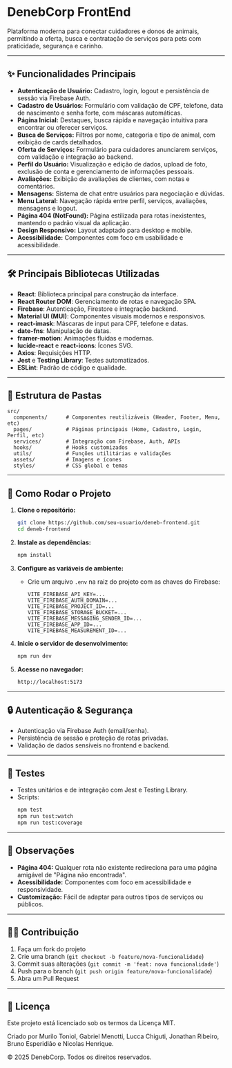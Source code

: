 # DenebCorp FrontEnd

Plataforma moderna para conectar cuidadores e donos de animais, permitindo a oferta, busca e contratação de serviços para pets com praticidade, segurança e carinho.

---

## ✨ Funcionalidades Principais

- **Autenticação de Usuário:** Cadastro, login, logout e persistência de sessão via Firebase Auth.
- **Cadastro de Usuários:** Formulário com validação de CPF, telefone, data de nascimento e senha forte, com máscaras automáticas.
- **Página Inicial:** Destaques, busca rápida e navegação intuitiva para encontrar ou oferecer serviços.
- **Busca de Serviços:** Filtros por nome, categoria e tipo de animal, com exibição de cards detalhados.
- **Oferta de Serviços:** Formulário para cuidadores anunciarem serviços, com validação e integração ao backend.
- **Perfil do Usuário:** Visualização e edição de dados, upload de foto, exclusão de conta e gerenciamento de informações pessoais.
- **Avaliações:** Exibição de avaliações de clientes, com notas e comentários.
- **Mensagens:** Sistema de chat entre usuários para negociação e dúvidas.
- **Menu Lateral:** Navegação rápida entre perfil, serviços, avaliações, mensagens e logout.
- **Página 404 (NotFound):** Página estilizada para rotas inexistentes, mantendo o padrão visual da aplicação.
- **Design Responsivo:** Layout adaptado para desktop e mobile.
- **Acessibilidade:** Componentes com foco em usabilidade e acessibilidade.

---

## 🛠️ Principais Bibliotecas Utilizadas

- **React**: Biblioteca principal para construção da interface.
- **React Router DOM**: Gerenciamento de rotas e navegação SPA.
- **Firebase**: Autenticação, Firestore e integração backend.
- **Material UI (MUI)**: Componentes visuais modernos e responsivos.
- **react-imask**: Máscaras de input para CPF, telefone e datas.
- **date-fns**: Manipulação de datas.
- **framer-motion**: Animações fluidas e modernas.
- **lucide-react** e **react-icons**: Ícones SVG.
- **Axios**: Requisições HTTP.
- **Jest** e **Testing Library**: Testes automatizados.
- **ESLint**: Padrão de código e qualidade.

---

## 📁 Estrutura de Pastas

```
src/
  components/      # Componentes reutilizáveis (Header, Footer, Menu, etc)
  pages/           # Páginas principais (Home, Cadastro, Login, Perfil, etc)
  services/        # Integração com Firebase, Auth, APIs
  hooks/           # Hooks customizados
  utils/           # Funções utilitárias e validações
  assets/          # Imagens e ícones
  styles/          # CSS global e temas
```

---

## 🚀 Como Rodar o Projeto

1. **Clone o repositório:**
   ```bash
   git clone https://github.com/seu-usuario/deneb-frontend.git
   cd deneb-frontend
   ```

2. **Instale as dependências:**
   ```bash
   npm install
   ```

3. **Configure as variáveis de ambiente:**
   - Crie um arquivo `.env` na raiz do projeto com as chaves do Firebase:
     ```
     VITE_FIREBASE_API_KEY=...
     VITE_FIREBASE_AUTH_DOMAIN=...
     VITE_FIREBASE_PROJECT_ID=...
     VITE_FIREBASE_STORAGE_BUCKET=...
     VITE_FIREBASE_MESSAGING_SENDER_ID=...
     VITE_FIREBASE_APP_ID=...
     VITE_FIREBASE_MEASUREMENT_ID=...
     ```

4. **Inicie o servidor de desenvolvimento:**
   ```bash
   npm run dev
   ```

5. **Acesse no navegador:**
   ```
   http://localhost:5173
   ```

---

## 🔒 Autenticação & Segurança

- Autenticação via Firebase Auth (email/senha).
- Persistência de sessão e proteção de rotas privadas.
- Validação de dados sensíveis no frontend e backend.

---

## 🧪 Testes

- Testes unitários e de integração com Jest e Testing Library.
- Scripts:
  ```bash
  npm test
  npm run test:watch
  npm run test:coverage
  ```

---

## 📌 Observações

- **Página 404:** Qualquer rota não existente redireciona para uma página amigável de "Página não encontrada".
- **Acessibilidade:** Componentes com foco em acessibilidade e responsividade.
- **Customização:** Fácil de adaptar para outros tipos de serviços ou públicos.

---

## 👨‍💻 Contribuição

1. Faça um fork do projeto
2. Crie uma branch (`git checkout -b feature/nova-funcionalidade`)
3. Commit suas alterações (`git commit -m 'feat: nova funcionalidade'`)
4. Push para o branch (`git push origin feature/nova-funcionalidade`)
5. Abra um Pull Request

---

## 📄 Licença

Este projeto está licenciado sob os termos da Licença MIT.

Criado por Murilo Toniol, Gabriel Menotti, Lucca Chiguti, Jonathan Ribeiro, Bruno Esperidião e Nicolas Henrique.

© 2025 DenebCorp. Todos os direitos reservados.